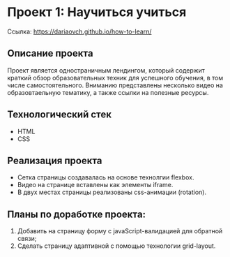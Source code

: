 # Проект 1: Научиться учиться

Ссылка: https://dariaovch.github.io/how-to-learn/

## Описание проекта 

Проект является одностраничным лендингом, который содержит краткий обзор образовательных техник для успешного обучения, в том числе самостоятельного. Вниманию представлены несколько видео на образовтаельную тематику, а также ссылки на полезные ресурсы. 

## Технологический стек

* HTML
* CSS

## Реализация проекта

* Сетка страницы создавалась на основе технолгии flexbox. 
* Видео на странице вставлены как элементы iframe. 
* В двух местах страницы реализованы css-анимации (rotation). 


## Планы по доработке проекта:

1. Добавить на страницу форму с javaScript-валидацией для обратной связи;
2. Сделать страницу адаптивной с помощью технологии grid-layout.

